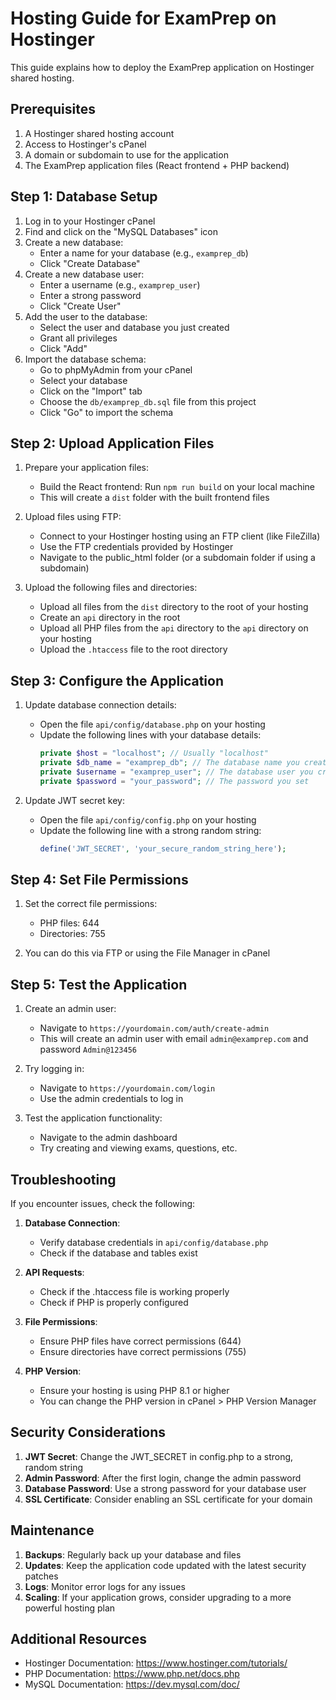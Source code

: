 
# Hosting Guide for ExamPrep on Hostinger

This guide explains how to deploy the ExamPrep application on Hostinger shared hosting.

## Prerequisites

1. A Hostinger shared hosting account
2. Access to Hostinger's cPanel
3. A domain or subdomain to use for the application
4. The ExamPrep application files (React frontend + PHP backend)

## Step 1: Database Setup

1. Log in to your Hostinger cPanel
2. Find and click on the "MySQL Databases" icon
3. Create a new database:
   - Enter a name for your database (e.g., `examprep_db`)
   - Click "Create Database"
4. Create a new database user:
   - Enter a username (e.g., `examprep_user`)
   - Enter a strong password
   - Click "Create User"
5. Add the user to the database:
   - Select the user and database you just created
   - Grant all privileges
   - Click "Add"
6. Import the database schema:
   - Go to phpMyAdmin from your cPanel
   - Select your database
   - Click on the "Import" tab
   - Choose the `db/examprep_db.sql` file from this project
   - Click "Go" to import the schema

## Step 2: Upload Application Files

1. Prepare your application files:
   - Build the React frontend: Run `npm run build` on your local machine
   - This will create a `dist` folder with the built frontend files

2. Upload files using FTP:
   - Connect to your Hostinger hosting using an FTP client (like FileZilla)
   - Use the FTP credentials provided by Hostinger
   - Navigate to the public_html folder (or a subdomain folder if using a subdomain)
   
3. Upload the following files and directories:
   - Upload all files from the `dist` directory to the root of your hosting
   - Create an `api` directory in the root
   - Upload all PHP files from the `api` directory to the `api` directory on your hosting
   - Upload the `.htaccess` file to the root directory

## Step 3: Configure the Application

1. Update database connection details:
   - Open the file `api/config/database.php` on your hosting
   - Update the following lines with your database details:
     ```php
     private $host = "localhost"; // Usually "localhost"
     private $db_name = "examprep_db"; // The database name you created
     private $username = "examprep_user"; // The database user you created
     private $password = "your_password"; // The password you set
     ```

2. Update JWT secret key:
   - Open the file `api/config/config.php` on your hosting
   - Update the following line with a strong random string:
     ```php
     define('JWT_SECRET', 'your_secure_random_string_here');
     ```

## Step 4: Set File Permissions

1. Set the correct file permissions:
   - PHP files: 644
   - Directories: 755
   
2. You can do this via FTP or using the File Manager in cPanel

## Step 5: Test the Application

1. Create an admin user:
   - Navigate to `https://yourdomain.com/auth/create-admin`
   - This will create an admin user with email `admin@examprep.com` and password `Admin@123456`
   
2. Try logging in:
   - Navigate to `https://yourdomain.com/login`
   - Use the admin credentials to log in
   
3. Test the application functionality:
   - Navigate to the admin dashboard
   - Try creating and viewing exams, questions, etc.

## Troubleshooting

If you encounter issues, check the following:

1. **Database Connection**:
   - Verify database credentials in `api/config/database.php`
   - Check if the database and tables exist

2. **API Requests**:
   - Check if the .htaccess file is working properly
   - Check if PHP is properly configured

3. **File Permissions**:
   - Ensure PHP files have correct permissions (644)
   - Ensure directories have correct permissions (755)

4. **PHP Version**:
   - Ensure your hosting is using PHP 8.1 or higher
   - You can change the PHP version in cPanel > PHP Version Manager

## Security Considerations

1. **JWT Secret**: Change the JWT_SECRET in config.php to a strong, random string
2. **Admin Password**: After the first login, change the admin password
3. **Database Password**: Use a strong password for your database user
4. **SSL Certificate**: Consider enabling an SSL certificate for your domain

## Maintenance

1. **Backups**: Regularly back up your database and files
2. **Updates**: Keep the application code updated with the latest security patches
3. **Logs**: Monitor error logs for any issues
4. **Scaling**: If your application grows, consider upgrading to a more powerful hosting plan

## Additional Resources

- Hostinger Documentation: https://www.hostinger.com/tutorials/
- PHP Documentation: https://www.php.net/docs.php
- MySQL Documentation: https://dev.mysql.com/doc/

